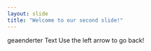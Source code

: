 ```yaml
---
layout: slide
title: "Welcome to our second slide!"
---
```

geaenderter Text
Use the left arrow to go back!
